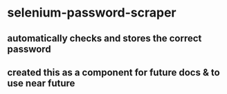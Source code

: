# selenium-password-scraper
## automatically checks and stores the correct password
## created this as a component for future docs & to use near future 
